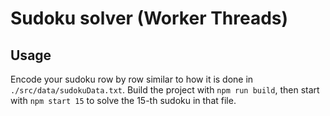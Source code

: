 # Sudoku solver (Worker Threads)

## Usage

Encode your sudoku row by row similar to how it is done in `./src/data/sudokuData.txt`. Build the project with `npm run build`, then start with `npm start 15` to solve the 15-th sudoku in that file.
